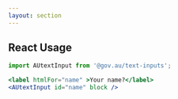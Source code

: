 ```yaml
---
layout: section
---
```


## React Usage

```jsx
import AUtextInput from '@gov.au/text-inputs';

<label htmlFor="name" >Your name?</label>
<AUtextInput id="name" block />
```
